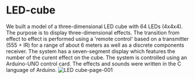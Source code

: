 # LED-cube
We built a model of a three-dimensional LED cube with 64 LEDs (4x4x4). The purpose is to display three-dimensional effects. The transition from effect to effect is performed using a 'remote control' based on a transmitter (555 + IR) for a range of about 6 meters as well as a discrete components receiver. The system has a seven-segment display which features the number of the curent effect on the cube. The system is controlled using an Arduino-UNO control card. The effects and sounds were written in the C language of Arduino.
![LED cube-page-001](https://user-images.githubusercontent.com/66800200/99581504-917ded80-29e9-11eb-92d6-c1f460237545.jpg)

